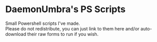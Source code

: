 <h1>
DaemonUmbra's PS Scripts
</h1>

Small Powershell scripts I've made. \
Please do not redistribute, you can just link to them here and/or auto-download their raw forms to run if you wish.